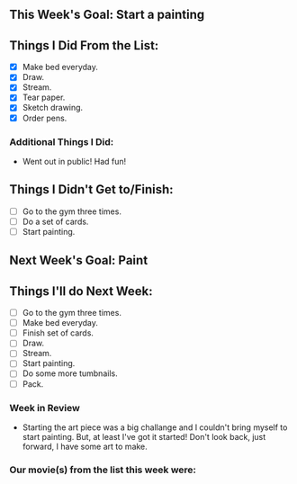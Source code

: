 ## This Week's Goal: Start a painting

## Things I Did From the List:

- [x] Make bed everyday.
- [x] Draw.
- [x] Stream.
- [x] Tear paper.
- [x] Sketch drawing.
- [x] Order pens.

### Additional Things I Did:

- Went out in public! Had fun!

## Things I Didn't Get to/Finish:

- [ ] Go to the gym three times.
- [ ] Do a set of cards.
- [ ] Start painting.

## Next Week's Goal: Paint

## Things I'll do Next Week:

- [ ] Go to the gym three times.
- [ ] Make bed everyday.
- [ ] Finish set of cards.
- [ ] Draw.
- [ ] Stream.
- [ ] Start painting.
- [ ] Do some more tumbnails.
- [ ] Pack.

### Week in Review

- Starting the art piece was a big challange and I couldn't bring myself to start painting. But, at least I've got it started! Don't look back, just forward, I have some art to make.

### Our movie(s) from the list this week were: